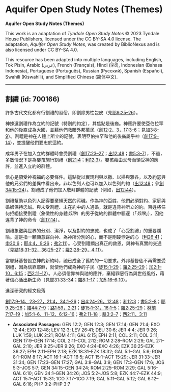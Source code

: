 # Aquifer Open Study Notes (Themes)

**Aquifer Open Study Notes (Themes)**

This work is an adaptation of *Tyndale Open Study Notes* © 2023 Tyndale House Publishers, licensed under the CC BY\-SA 4\.0 license. The adaptation, *Aquifer Open Study Notes*, was created by BiblioNexus and is also licensed under CC BY\-SA 4\.0\.

This resource has been adapted into multiple languages, including English, Tok Pisin, Arabic (عربي), French (Français), Hindi (हिंदी), Indonesian (Bahasa Indonesia), Portuguese (Português), Russian (Русский), Spanish (Español), Swahili (Kiswahili), and Simplified Chinese (简体中文).



--------------------------------

## 割禮 (id: 700166)

許多古代文化都有行割禮的習俗，即割除男性包皮（見[耶9:25–26](https://ref.ly/Jer9:25-Jer9:26)）。

神揀選割禮作為立約的記號（特別的約定），其焦點是後裔。神應許要使亞伯拉罕和他的後裔成為大國，並藉他們救贖外邦萬民（[創12:2、](https://ref.ly/Gen12:2)[3，](https://ref.ly/Gen12:3)[17:3–6](https://ref.ly/Gen17:3-Gen17:6)；見[加3:8–9](https://ref.ly/Gal3:8-Gal3:9)）。割禮是神在人體上所立的記號，表明亞伯拉罕和他的後裔屬乎神（[創17:9–14](https://ref.ly/Gen17:9-Gen17:14)），並提醒他們要忠於這約。

成年男子在加入立約群體時會受割禮（[創17:23–27](https://ref.ly/Gen17:23-Gen17:27)；[出12:48](https://ref.ly/Exod12:48)；[書5:3–7](https://ref.ly/Josh5:3-Josh5:7)），不過，多數情況下是為嬰孩施行割禮（[創21:4](https://ref.ly/Gen21:4)；[利12:3](https://ref.ly/Lev12:3)）。嬰孩藉由父母而領受神的應許，並進入立約的群體。

信心是領受神祝福的必要條件。這點從以實瑪利與以撒、以掃與雅各，以及約瑟與他的兄弟們的差異中看出來。非以色列人也可以加入以色列的約（[出12:48](https://ref.ly/Exod12:48)；參[創34:15–24](https://ref.ly/Gen34:15-Gen34:24)）。割禮成了他們加入敬拜群體的記號（例如，[出12:44](https://ref.ly/Exod12:44)）。

割禮幫助以色列人記得要棄絕天然的污穢。作為神的百姓，他們必須對約、家庭與婚姻保持忠誠。與未受割禮、未在約中的人通婚，就是違背神所立的約。百姓將任何拒絕接受割禮（象徵性的身體*剪除*）的男子從約的群體中驅逐（「*剪除*」），因他違背了神的命令（[創17:14](https://ref.ly/Gen17:14)）。

割禮象徵與世界的分別、潔淨，以及對約的忠誠，也成了「心受割禮」的重要隱喻。這是指一顆願意歸向神、為神所分別的心，而不是剛硬悖逆的心（[利26:41](https://ref.ly/Lev26:41)；[申30:6](https://ref.ly/Deut30:6)；[耶4:4，](https://ref.ly/Jer4:4)[9:26](https://ref.ly/Jer9:26)；[弗2:11](https://ref.ly/Eph2:11)）。心受割禮顯出真正的救恩，與神有真實的交通（見[結18:31–32，](https://ref.ly/Ezek18:31-Ezek18:32)[36:25–27](https://ref.ly/Ezek36:25-Ezek36:27)；[羅2:28–29，](https://ref.ly/Rom2:28-Rom2:29)[4:11](https://ref.ly/Rom4:11)）。

當耶穌基督設立神的新約時，祂已成全了舊約的一切要求。外邦基督徒不再需要受割禮，因為信靠耶穌，就使他們成為神的子民（[徒15:1–29](https://ref.ly/Acts15:1-Acts15:29)；[羅2:25–29](https://ref.ly/Rom2:25-Rom2:29)；[加2:1–10，](https://ref.ly/Gal2:1-Gal2:10)[6:15](https://ref.ly/Gal6:15)；[西2:11–12](https://ref.ly/Col2:11-Col2:12)）。人必須信靠神與祂的應許，棄絕罪惡行為與世俗風俗，藉著信心活出新生命（見[耶31:33–34](https://ref.ly/Jer31:33-Jer31:34)；[羅8:1–17](https://ref.ly/Rom8:1-Rom8:17)；[加5:16–6:10](https://ref.ly/Gal5:16-Gal6:10)）。

進深研究的經文段落

[創17:9–14、](https://ref.ly/Gen17:9-Gen17:14)[23–27，](https://ref.ly/Gen17:23-Gen17:27)[21:4，](https://ref.ly/Gen21:4)[34:1–26](https://ref.ly/Gen34:1-Gen34:26)；[出4:24–26，](https://ref.ly/Exod4:24-Exod4:26)[12:48](https://ref.ly/Exod12:48)；[利12:3](https://ref.ly/Lev12:3)；[書5:2–8](https://ref.ly/Josh5:2-Josh5:8)；[耶9:25–26](https://ref.ly/Jer9:25-Jer9:26)；[結44:7–9](https://ref.ly/Ezek44:7-Ezek44:9)；[路1:59，](https://ref.ly/Luke1:59)[2:21](https://ref.ly/Luke2:21)；[徒15:1–31，](https://ref.ly/Acts15:1-Acts15:31)[16:1–5](https://ref.ly/Acts16:1-Acts16:5)；[羅2:25–29](https://ref.ly/Rom2:25-Rom2:29)；[林前7:17–19](https://ref.ly/1Cor7:17-1Cor7:19)；[加5:1–6、](https://ref.ly/Gal5:1-Gal5:6)[11–12，](https://ref.ly/Gal5:11-Gal5:12)[6:12–16](https://ref.ly/Gal6:12-Gal6:16)；[弗2:11–18](https://ref.ly/Eph2:11-Eph2:18)；[腓3:2–7](https://ref.ly/Phil3:2-Phil3:7)；[西2:11，](https://ref.ly/Col2:11)[3:11](https://ref.ly/Col3:11)

* **Associated Passages:** GEN 12:2; GEN 12:3; GEN 17:14; GEN 21:4; EXO 12:44; EXO 12:48; LEV 12:3; LEV 26:41; DEU 30:6; JER 4:4; JER 9:26; LUK 1:59; LUK 2:21; ROM 4:11; GAL 6:15; EPH 2:11; COL 2:11; COL 3:11; GEN 17:9–GEN 17:14; COL 2:11–COL 2:12; ROM 2:28–ROM 2:29; GAL 2:1–GAL 2:10; JER 9:25–JER 9:26; EXO 4:24–EXO 4:26; EZK 36:25–EZK 36:27; EPH 2:11–EPH 2:18; EZK 18:31–EZK 18:32; GAL 5:1–GAL 5:6; ROM 8:1–ROM 8:17; ACT 16:1–ACT 16:5; ACT 15:1–ACT 15:29; JER 31:33–JER 31:34; GEN 17:23–GEN 17:27; GAL 3:8–GAL 3:9; GEN 17:3–GEN 17:6; JOS 5:3–JOS 5:7; GEN 34:15–GEN 34:24; ROM 2:25–ROM 2:29; GAL 5:16–GAL 6:10; GEN 34:1–GEN 34:26; JOS 5:2–JOS 5:8; EZK 44:7–EZK 44:9; ACT 15:1–ACT 15:31; 1CO 7:17–1CO 7:19; GAL 5:11–GAL 5:12; GAL 6:12–GAL 6:16; PHP 3:2–PHP 3:7

